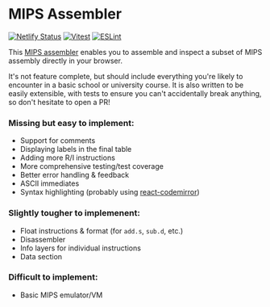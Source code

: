 # MIPS Assembler

[![Netlify Status](https://api.netlify.com/api/v1/badges/9e028f70-0f4d-4b99-ac7f-3dedbd707983/deploy-status)](https://app.netlify.com/sites/mips-assembler/deploys)
[![Vitest](https://github.com/mclrc/mips-assembler/actions/workflows/vitest.yml/badge.svg)](https://github.com/mclrc/mips-assembler/actions/workflows/vitest.yml)
[![ESLint](https://github.com/mclrc/mips-assembler/actions/workflows/eslint.yml/badge.svg)](https://github.com/mclrc/mips-assembler/actions/workflows/eslint.yml)

This [MIPS assembler](https://mips-assembler.netlify.app/) enables you to assemble and inspect a subset of MIPS assembly directly in your browser.

It's not feature complete, but should include everything you're likely to encounter in a basic school or university course. It is also written to be
easily extensible, with tests to ensure you can't accidentally break anything, so don't hesitate to open a PR!

### Missing but easy to implement:

- Support for comments
- Displaying labels in the final table
- Adding more R/I instructions
- More comprehensive testing/test coverage
- Better error handling & feedback
- ASCII immediates
- Syntax highlighting (probably using [react-codemirror](https://www.npmjs.com/package/@uiw/react-codemirror))

### Slightly tougher to implemenent:

- Float instructions & format (for `add.s`, `sub.d`, etc.)
- Disassembler
- Info layers for individual instructions
- Data section

### Difficult to implement:

- Basic MIPS emulator/VM
